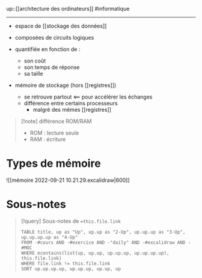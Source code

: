 up::[[architecture des ordinateurs]]
#informatique 

----

 - espace de [[stockage des données]] 
 - composées de circuits logiques

 - quantifiée en fonction de :
     - son coût
     - son temps de réponse
     - sa taille

 - mémoire de stockage (hors [[registres]])
     - se retrouve partout <== pour accélérer les échanges
     - différence entre certains processeurs
         - malgré des mêmes [[registres]] 

> [!note] différence ROM/RAM
>  - ROM : lecture seule
>  - RAM : écriture



# Types de mémoire
![[mémoire 2022-09-21 10.21.29.excalidraw|600]]

# Sous-notes
> [!query] Sous-notes de `=this.file.link`
> ```dataview
> TABLE title, up as "Up", up.up as "2-Up", up.up.up as "3-Up", up.up.up.up as "4-Up"
> FROM -#cours AND -#exercice AND -"daily" AND -#excalidraw AND -#MOC
> WHERE econtains(list(up, up.up, up.up.up, up.up.up.up), this.file.link)
> WHERE file.link != this.file.link
> SORT up.up.up.up, up.up.up, up.up, up
> ```
